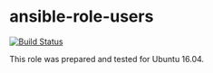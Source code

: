 # ansible-role-users

[![Build Status](https://travis-ci.com/iroquoisorg/ansible-role-users.svg?branch=master)](https://travis-ci.com/iroquoisorg/ansible-role-users)

This role was prepared and tested for Ubuntu 16.04.
